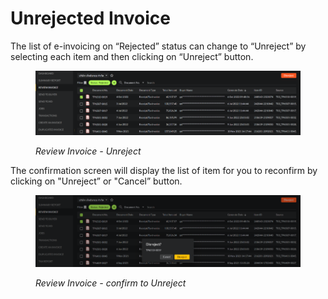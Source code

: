 # Unrejected Invoice

The list of e-invoicing on “Rejected” status can change to “Unreject” by selecting each item and then clicking on “Unreject” button.

<figure><img src="../../.gitbook/assets/image (36).png" alt=""><figcaption><p><em>Review Invoice - Unreject</em></p></figcaption></figure>

The confirmation screen will display the list of item for you to reconfirm by clicking on "Unreject” or "Cancel” button.

<figure><img src="../../.gitbook/assets/image (5).png" alt=""><figcaption><p><em>Review Invoice - confirm to Unreject</em></p></figcaption></figure>
